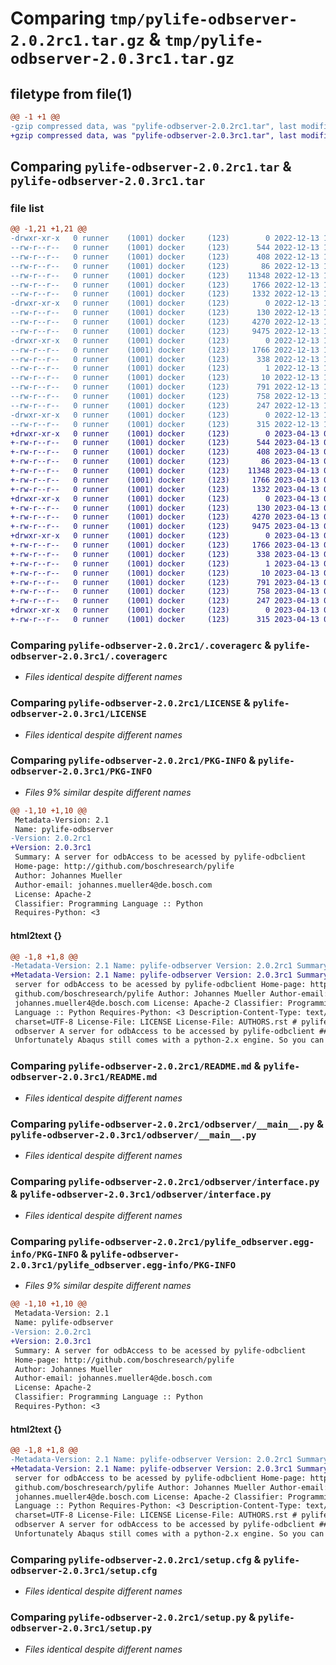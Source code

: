 # Comparing `tmp/pylife-odbserver-2.0.2rc1.tar.gz` & `tmp/pylife-odbserver-2.0.3rc1.tar.gz`

## filetype from file(1)

```diff
@@ -1 +1 @@
-gzip compressed data, was "pylife-odbserver-2.0.2rc1.tar", last modified: Tue Dec 13 10:55:16 2022, max compression
+gzip compressed data, was "pylife-odbserver-2.0.3rc1.tar", last modified: Thu Apr 13 08:57:29 2023, max compression
```

## Comparing `pylife-odbserver-2.0.2rc1.tar` & `pylife-odbserver-2.0.3rc1.tar`

### file list

```diff
@@ -1,21 +1,21 @@
-drwxr-xr-x   0 runner    (1001) docker     (123)        0 2022-12-13 10:55:16.436666 pylife-odbserver-2.0.2rc1/
--rw-r--r--   0 runner    (1001) docker     (123)      544 2022-12-13 10:55:08.000000 pylife-odbserver-2.0.2rc1/.coveragerc
--rw-r--r--   0 runner    (1001) docker     (123)      408 2022-12-13 10:55:08.000000 pylife-odbserver-2.0.2rc1/.gitignore
--rw-r--r--   0 runner    (1001) docker     (123)       86 2022-12-13 10:55:08.000000 pylife-odbserver-2.0.2rc1/AUTHORS.rst
--rw-r--r--   0 runner    (1001) docker     (123)    11348 2022-12-13 10:55:08.000000 pylife-odbserver-2.0.2rc1/LICENSE
--rw-r--r--   0 runner    (1001) docker     (123)     1766 2022-12-13 10:55:16.436666 pylife-odbserver-2.0.2rc1/PKG-INFO
--rw-r--r--   0 runner    (1001) docker     (123)     1332 2022-12-13 10:55:08.000000 pylife-odbserver-2.0.2rc1/README.md
-drwxr-xr-x   0 runner    (1001) docker     (123)        0 2022-12-13 10:55:16.436666 pylife-odbserver-2.0.2rc1/odbserver/
--rw-r--r--   0 runner    (1001) docker     (123)      130 2022-12-13 10:55:08.000000 pylife-odbserver-2.0.2rc1/odbserver/__init__.py
--rw-r--r--   0 runner    (1001) docker     (123)     4270 2022-12-13 10:55:08.000000 pylife-odbserver-2.0.2rc1/odbserver/__main__.py
--rw-r--r--   0 runner    (1001) docker     (123)     9475 2022-12-13 10:55:08.000000 pylife-odbserver-2.0.2rc1/odbserver/interface.py
-drwxr-xr-x   0 runner    (1001) docker     (123)        0 2022-12-13 10:55:16.436666 pylife-odbserver-2.0.2rc1/pylife_odbserver.egg-info/
--rw-r--r--   0 runner    (1001) docker     (123)     1766 2022-12-13 10:55:16.000000 pylife-odbserver-2.0.2rc1/pylife_odbserver.egg-info/PKG-INFO
--rw-r--r--   0 runner    (1001) docker     (123)      338 2022-12-13 10:55:16.000000 pylife-odbserver-2.0.2rc1/pylife_odbserver.egg-info/SOURCES.txt
--rw-r--r--   0 runner    (1001) docker     (123)        1 2022-12-13 10:55:16.000000 pylife-odbserver-2.0.2rc1/pylife_odbserver.egg-info/dependency_links.txt
--rw-r--r--   0 runner    (1001) docker     (123)       10 2022-12-13 10:55:16.000000 pylife-odbserver-2.0.2rc1/pylife_odbserver.egg-info/top_level.txt
--rw-r--r--   0 runner    (1001) docker     (123)      791 2022-12-13 10:55:16.436666 pylife-odbserver-2.0.2rc1/setup.cfg
--rw-r--r--   0 runner    (1001) docker     (123)      758 2022-12-13 10:55:08.000000 pylife-odbserver-2.0.2rc1/setup.py
--rw-r--r--   0 runner    (1001) docker     (123)      247 2022-12-13 10:55:08.000000 pylife-odbserver-2.0.2rc1/test-requirements.txt
-drwxr-xr-x   0 runner    (1001) docker     (123)        0 2022-12-13 10:55:16.436666 pylife-odbserver-2.0.2rc1/tests/
--rw-r--r--   0 runner    (1001) docker     (123)      315 2022-12-13 10:55:08.000000 pylife-odbserver-2.0.2rc1/tests/conftest.py
+drwxr-xr-x   0 runner    (1001) docker     (123)        0 2023-04-13 08:57:29.518379 pylife-odbserver-2.0.3rc1/
+-rw-r--r--   0 runner    (1001) docker     (123)      544 2023-04-13 08:57:22.000000 pylife-odbserver-2.0.3rc1/.coveragerc
+-rw-r--r--   0 runner    (1001) docker     (123)      408 2023-04-13 08:57:22.000000 pylife-odbserver-2.0.3rc1/.gitignore
+-rw-r--r--   0 runner    (1001) docker     (123)       86 2023-04-13 08:57:22.000000 pylife-odbserver-2.0.3rc1/AUTHORS.rst
+-rw-r--r--   0 runner    (1001) docker     (123)    11348 2023-04-13 08:57:22.000000 pylife-odbserver-2.0.3rc1/LICENSE
+-rw-r--r--   0 runner    (1001) docker     (123)     1766 2023-04-13 08:57:29.518379 pylife-odbserver-2.0.3rc1/PKG-INFO
+-rw-r--r--   0 runner    (1001) docker     (123)     1332 2023-04-13 08:57:22.000000 pylife-odbserver-2.0.3rc1/README.md
+drwxr-xr-x   0 runner    (1001) docker     (123)        0 2023-04-13 08:57:29.518379 pylife-odbserver-2.0.3rc1/odbserver/
+-rw-r--r--   0 runner    (1001) docker     (123)      130 2023-04-13 08:57:22.000000 pylife-odbserver-2.0.3rc1/odbserver/__init__.py
+-rw-r--r--   0 runner    (1001) docker     (123)     4270 2023-04-13 08:57:22.000000 pylife-odbserver-2.0.3rc1/odbserver/__main__.py
+-rw-r--r--   0 runner    (1001) docker     (123)     9475 2023-04-13 08:57:22.000000 pylife-odbserver-2.0.3rc1/odbserver/interface.py
+drwxr-xr-x   0 runner    (1001) docker     (123)        0 2023-04-13 08:57:29.518379 pylife-odbserver-2.0.3rc1/pylife_odbserver.egg-info/
+-rw-r--r--   0 runner    (1001) docker     (123)     1766 2023-04-13 08:57:29.000000 pylife-odbserver-2.0.3rc1/pylife_odbserver.egg-info/PKG-INFO
+-rw-r--r--   0 runner    (1001) docker     (123)      338 2023-04-13 08:57:29.000000 pylife-odbserver-2.0.3rc1/pylife_odbserver.egg-info/SOURCES.txt
+-rw-r--r--   0 runner    (1001) docker     (123)        1 2023-04-13 08:57:29.000000 pylife-odbserver-2.0.3rc1/pylife_odbserver.egg-info/dependency_links.txt
+-rw-r--r--   0 runner    (1001) docker     (123)       10 2023-04-13 08:57:29.000000 pylife-odbserver-2.0.3rc1/pylife_odbserver.egg-info/top_level.txt
+-rw-r--r--   0 runner    (1001) docker     (123)      791 2023-04-13 08:57:29.518379 pylife-odbserver-2.0.3rc1/setup.cfg
+-rw-r--r--   0 runner    (1001) docker     (123)      758 2023-04-13 08:57:22.000000 pylife-odbserver-2.0.3rc1/setup.py
+-rw-r--r--   0 runner    (1001) docker     (123)      247 2023-04-13 08:57:22.000000 pylife-odbserver-2.0.3rc1/test-requirements.txt
+drwxr-xr-x   0 runner    (1001) docker     (123)        0 2023-04-13 08:57:29.518379 pylife-odbserver-2.0.3rc1/tests/
+-rw-r--r--   0 runner    (1001) docker     (123)      315 2023-04-13 08:57:22.000000 pylife-odbserver-2.0.3rc1/tests/conftest.py
```

### Comparing `pylife-odbserver-2.0.2rc1/.coveragerc` & `pylife-odbserver-2.0.3rc1/.coveragerc`

 * *Files identical despite different names*

### Comparing `pylife-odbserver-2.0.2rc1/LICENSE` & `pylife-odbserver-2.0.3rc1/LICENSE`

 * *Files identical despite different names*

### Comparing `pylife-odbserver-2.0.2rc1/PKG-INFO` & `pylife-odbserver-2.0.3rc1/PKG-INFO`

 * *Files 9% similar despite different names*

```diff
@@ -1,10 +1,10 @@
 Metadata-Version: 2.1
 Name: pylife-odbserver
-Version: 2.0.2rc1
+Version: 2.0.3rc1
 Summary: A server for odbAccess to be acessed by pylife-odbclient
 Home-page: http://github.com/boschresearch/pylife
 Author: Johannes Mueller
 Author-email: johannes.mueller4@de.bosch.com
 License: Apache-2
 Classifier: Programming Language :: Python
 Requires-Python: <3
```

#### html2text {}

```diff
@@ -1,8 +1,8 @@
-Metadata-Version: 2.1 Name: pylife-odbserver Version: 2.0.2rc1 Summary: A
+Metadata-Version: 2.1 Name: pylife-odbserver Version: 2.0.3rc1 Summary: A
 server for odbAccess to be acessed by pylife-odbclient Home-page: http://
 github.com/boschresearch/pylife Author: Johannes Mueller Author-email:
 johannes.mueller4@de.bosch.com License: Apache-2 Classifier: Programming
 Language :: Python Requires-Python: <3 Description-Content-Type: text/markdown;
 charset=UTF-8 License-File: LICENSE License-File: AUTHORS.rst # pylife-
 odbserver A server for odbAccess to be accessed by pylife-odbclient ## Purpose
 Unfortunately Abaqus still comes with a python-2.x engine. So you can't access
```

### Comparing `pylife-odbserver-2.0.2rc1/README.md` & `pylife-odbserver-2.0.3rc1/README.md`

 * *Files identical despite different names*

### Comparing `pylife-odbserver-2.0.2rc1/odbserver/__main__.py` & `pylife-odbserver-2.0.3rc1/odbserver/__main__.py`

 * *Files identical despite different names*

### Comparing `pylife-odbserver-2.0.2rc1/odbserver/interface.py` & `pylife-odbserver-2.0.3rc1/odbserver/interface.py`

 * *Files identical despite different names*

### Comparing `pylife-odbserver-2.0.2rc1/pylife_odbserver.egg-info/PKG-INFO` & `pylife-odbserver-2.0.3rc1/pylife_odbserver.egg-info/PKG-INFO`

 * *Files 9% similar despite different names*

```diff
@@ -1,10 +1,10 @@
 Metadata-Version: 2.1
 Name: pylife-odbserver
-Version: 2.0.2rc1
+Version: 2.0.3rc1
 Summary: A server for odbAccess to be acessed by pylife-odbclient
 Home-page: http://github.com/boschresearch/pylife
 Author: Johannes Mueller
 Author-email: johannes.mueller4@de.bosch.com
 License: Apache-2
 Classifier: Programming Language :: Python
 Requires-Python: <3
```

#### html2text {}

```diff
@@ -1,8 +1,8 @@
-Metadata-Version: 2.1 Name: pylife-odbserver Version: 2.0.2rc1 Summary: A
+Metadata-Version: 2.1 Name: pylife-odbserver Version: 2.0.3rc1 Summary: A
 server for odbAccess to be acessed by pylife-odbclient Home-page: http://
 github.com/boschresearch/pylife Author: Johannes Mueller Author-email:
 johannes.mueller4@de.bosch.com License: Apache-2 Classifier: Programming
 Language :: Python Requires-Python: <3 Description-Content-Type: text/markdown;
 charset=UTF-8 License-File: LICENSE License-File: AUTHORS.rst # pylife-
 odbserver A server for odbAccess to be accessed by pylife-odbclient ## Purpose
 Unfortunately Abaqus still comes with a python-2.x engine. So you can't access
```

### Comparing `pylife-odbserver-2.0.2rc1/setup.cfg` & `pylife-odbserver-2.0.3rc1/setup.cfg`

 * *Files identical despite different names*

### Comparing `pylife-odbserver-2.0.2rc1/setup.py` & `pylife-odbserver-2.0.3rc1/setup.py`

 * *Files identical despite different names*

